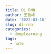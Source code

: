 ```yaml
---
title: DL RNN
author: 王哲峰
date: '2022-03-16'
slug: dl-rnn
categories:
  - deeplearning
tags:
  - note
---
```




